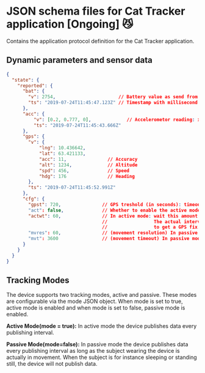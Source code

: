 # JSON schema files for Cat Tracker application [Ongoing] :smirk_cat:

Contains the application protocol definition for the Cat Tracker application.

## Dynamic parameters and sensor data

```json
{
  "state": {
    "reported": {
      "bat": {
        "v": 2754,                       // Battery value as send from the modem
        "ts": "2019-07-24T11:45:47.123Z" // Timestamp with millisecond precision and timezone
      },
      "acc": {
          "v": [0.2, 0.777, 0],             // Accelerometor reading: x,y,z
          "ts": "2019-07-24T11:45:43.666Z" 
      },
      "gps": {
        "v": {
            "lng": 10.436642,
            "lat": 63.421133,
            "acc": 11,               // Accuracy
            "alt": 1234,             // Altitude
            "spd": 456,              // Speed
            "hdg": 176               // Heading
        },
        "ts": "2019-07-24T11:45:52.991Z"
      },
      "cfg": {
        "gpst": 720,               // GPS treshold (in seconds): timeout for GPS fix
        "act": false,              // Whether to enable the active mode
        "actwt": 60,               // In active mode: wait this amount of seconds until sending the next update. 
                                   //                 The actual interval will be this time plus the time it takes 
                                   //                 to get a GPS fix.
        "mvres": 60,               // (movement resolution) In passive mode: Time in seconds to wait after detecting movement
        "mvt": 3600                // (movement timeout) In passive mode: Send update at least this often (in seconds)
      }
    }
  }
}
```

## Tracking Modes

The device supports two tracking modes, active and passive. These modes are configurable via the mode JSON object. When mode is set to true, active mode is enabled and when mode is set to false, passive mode is enabled.

**Active Mode(mode = true):** In active mode the device publishes data every publishing interval.

**Passive Mode(mode=false):** In passive mode the device publishes data every publishing interval as long as the subject wearing the device is actually in movement. When the subject is for instance sleeping or standing still, the device will not publish data.
